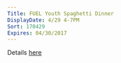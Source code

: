 ```yaml
---
Title: FUEL Youth Spaghetti Dinner
DisplayDate: 4/29 4-7PM
Sort: 170429
Expires: 04/30/2017
---
```

Details <a href="assets\img\FUEL Spaghetti Dinner 2017.jpg" target="blank">here</a>
